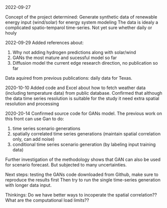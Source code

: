2022-09-27

Concept of the project determined:
Generate synthetic data of renewable energy input (wind/solar) for energy system modeling
The data is idealy a complicated spatio-temparol time-series. Not yet sure whether daily or houly


2022-09-29
Added references about:
1. Why not adding hydrogen predictions along with solar/wind
2. GANs the most mature and sucessful model so far
3. Diffusion model the current edge research direction, no publication so far

Data aquired from previous publications: daily data for Texas.

2020-10-10
Added code and Excel about how to fetch weather data 
(including temperature data) from public database.
Confirmed that although the data time series resolution is suitable for the study
it need extra spatial resolution and processing

2020-20-14
Confirmed source code for GANs model.
The previous work on this front can use Gan to do:
1. time series scenario generations
2. spatially correlated time series generations (maintain spatial correlation only, can add noise)
3. conditional time series scenario generation (by labeling input training data)

Further investigation of the methodology shows that GAN can also be used for scenario forecast.
But subjected to many uncertainties.

Next steps:
testing the GANs code downloaded from Github, make sure to reproduce the results first
Then try to run the single time-series generation with longer data input.

Thinkings:
Do we have better ways to incoperate the spatial correlation??
What are the computational load limits??



